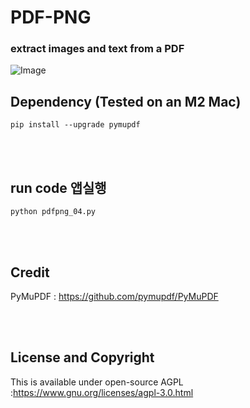 # PDF-PNG

### extract images and text from a PDF

![Image](https://github.com/leeseomin/PDF_PNG/blob/main/pic/3.png)



## Dependency (Tested on an M2 Mac) 


```pip install --upgrade pymupdf ```



<br>
<br>


## run code 앱실행  

```python pdfpng_04.py```


 <br/>


 <br/>




## Credit

PyMuPDF : https://github.com/pymupdf/PyMuPDF 


 <br/>
 
 <br/>


## License and Copyright

This is available under open-source AGPL  :https://www.gnu.org/licenses/agpl-3.0.html 

